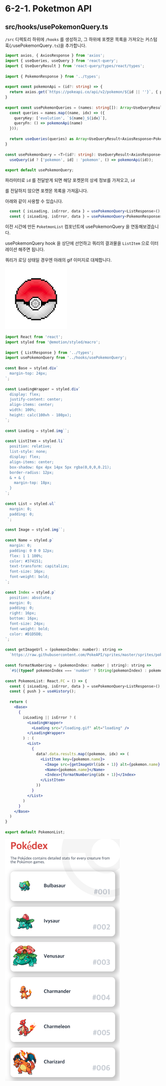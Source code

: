 # 6-2-1. Poketmon API

## src/hooks/usePokemonQuery.ts

`/src` 디렉토리 하위에 `/hooks` 를 생성하고, 그 하위에 포켓몬 목록을 가져오는 커스텀 훅(`/`usePokemonQuery`.ts`)을 추가합니다.

```typescript
import axios, { AxiosResponse } from 'axios';
import { useQueries, useQuery } from 'react-query';
import { UseQueryResult } from 'react-query/types/react/types';

import { PokemonResponse } from '../types';

export const pokemonApi = (id?: string) => {
  return axios.get(`https://pokeapi.co/api/v2/pokemon/${id || ''}`, { params: { limit: 151 }});
}

export const usePokemonQueries = (names: string[]): Array<UseQueryResult<AxiosResponse<PokemonResponse>, Error>> => {
  const queries = names.map((name, idx) => ({
    queryKey: ['evolution', `${name}_${idx}`],
    queryFn: () => pokemonApi(name)
  }));

  return useQueries(queries) as Array<UseQueryResult<AxiosResponse<PokemonResponse>, Error>>;
}

const usePokemonQuery = <T>(id?: string): UseQueryResult<AxiosResponse<T>, Error> =>
  useQuery(id ? ['pokemon', id] : 'pokemon', () => pokemonApi(id));

export default usePokemonQuery;

```

 파라미터로 `id` 를 전달받게 되면 해당 포켓몬의 상세 정보를 가져오고, `id`

&#x20;를 전달하지 않으면 포켓몬 목록을 가져옵니다.​

아래와 같이 사용할 수 있습니다.

```typescript
  const { isLoading, isError, data } = usePokemonQuery<ListResponse>(); // List
  const { isLoading, isError, data } = usePokemonQuery<PokemonResponse>(id); // Detail
```

이전 시간에 만든 `PoketmonList` 컴포넌트에 usePokemonQuery 을 연동해보겠습니다.

usePokemonQuery hook 을 상단에 선언하고 쿼리의 결과물을 `ListItem` 으로 이터레이션 해주면 됩니다.

쿼리가 로딩 상태일 경우엔 아래의 gif 이미지로 대체합니다.

![Loading...](<../../../.gitbook/assets/image (4).png>)

```jsx
import React from 'react';
import styled from '@emotion/styled/macro';

import { ListResponse } from '../types';
import usePokemonQuery from '../hooks/usePokemonQuery';

const Base = styled.div`
  margin-top: 24px;
`;

const LoadingWrapper = styled.div`
  display: flex;
  justify-content: center;
  align-items: center;
  width: 100%;
  height: calc(100vh - 180px);
`;

const Loading = styled.img``;

const ListItem = styled.li`
  position: relative;
  list-style: none;
  display: flex;
  align-items: center;
  box-shadow: 6px 4px 14px 5px rgba(0,0,0,0.21);
  border-radius: 12px;
  & + & {
    margin-top: 18px;
  }
`;

const List = styled.ul`
  margin: 0;
  padding: 0;
 `;

const Image = styled.img``;

const Name = styled.p`
  margin: 0;
  padding: 0 0 0 12px;
  flex: 1 1 100%;
  color: #374151;
  text-transform: capitalize;
  font-size: 16px;
  font-weight: bold;
`;

const Index = styled.p`
  position: absolute;
  margin: 0;
  padding: 0;
  right: 16px;
  bottom: 16px;
  font-size: 24px;
  font-weight: bold;
  color: #D1D5DB;
`;

const getImageUrl = (pokemonIndex: number): string =>
  `https://raw.githubusercontent.com/PokeAPI/sprites/master/sprites/pokemon/${pokemonIndex}.png`

const formatNumbering = (pokemonIndex: number | string): string =>
  `#${(typeof pokemonIndex === 'number' ? String(pokemonIndex) : pokemonIndex).padStart(3, '0')}`

const PokemonList: React.FC = () => {
  const { isLoading, isError, data } = usePokemonQuery<ListResponse>();
  const { push } = useHistory();

  return (
    <Base>
      {
        isLoading || isError ? (
          <LoadingWrapper>
            <Loading src="/loading.gif" alt="loading" />
          </LoadingWrapper>
        ) : (
          <List>
            {
              data?.data.results.map((pokemon, idx) => (
                <ListItem key={pokemon.name}>
                  <Image src={getImageUrl(idx + 1)} alt={pokemon.name} />
                  <Name>{pokemon.name}</Name>
                  <Index>{formatNumbering(idx + 1)}</Index>
                </ListItem>
              ))
            }
          </List>
        )
      }
    </Base>
  )
}

export default PokemonList;
```

![](../../../.gitbook/assets/2021-08-22-12.16.45.png)
